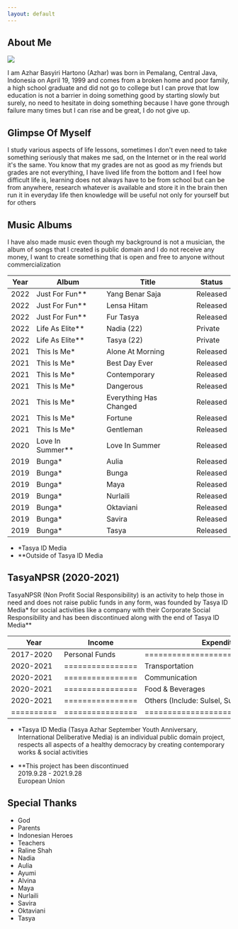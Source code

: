 ```yaml
---
layout: default
---
```


## About Me

<img class="profile-picture" src="/azhar.jpg">

I am Azhar Basyiri Hartono (Azhar) was born in Pemalang, Central Java, Indonesia on April 19, 1999 and comes from a broken home and poor family, a high school graduate and did not go to college but I can prove that low education is not a barrier in doing something good by starting slowly but surely, no need to hesitate in doing something because I have gone through failure many times but I can rise and be great, I do not give up.

## Glimpse Of Myself

I study various aspects of life lessons, sometimes I don't even need to take something seriously that makes me sad, on the Internet or in the real world it's the same. You know that my grades are not as good as my friends but grades are not everything, I have lived life from the bottom and I feel how difficult life is, learning does not always have to be from school but can be from anywhere, research whatever is available and store it in the brain then run it in everyday life then knowledge will be useful not only for yourself but for others

## Music Albums

I have also made music even though my background is not a musician, the album of songs that I created is public domain and I do not receive any money, I want to create something that is open and free to anyone without commercialization


Year | Album           | Title                  | Status
-----|-----------------|------------------------|----------
2022 | Just For Fun**  | Yang Benar Saja        | Released
2022 | Just For Fun**  | Lensa Hitam            | Released
2022 | Just For Fun**  | Fur Tasya              | Released
2022 | Life As Elite** | Nadia (22)             | Private
2022 | Life As Elite** | Tasya (22)             | Private
2021 | This Is Me*     | Alone At Morning       | Released
2021 | This Is Me*     | Best Day Ever          | Released
2021 | This Is Me*     | Contemporary           | Released
2021 | This Is Me*     | Dangerous              | Released
2021 | This Is Me*     | Everything Has Changed | Released
2021 | This Is Me*     | Fortune                | Released
2021 | This Is Me*     | Gentleman              | Released
2020 | Love In Summer**| Love In Summer         | Released
2019 | Bunga*          | Aulia                  | Released
2019 | Bunga*          | Bunga                  | Released
2019 | Bunga*          | Maya                   | Released
2019 | Bunga*          | Nurlaili               | Released
2019 | Bunga*          | Oktaviani              | Released
2019 | Bunga*          | Savira                 | Released
2019 | Bunga*          | Tasya                  | Released

* *Tasya ID Media<br>
* **Outside of Tasya ID Media


## TasyaNPSR (2020-2021)
TasyaNPSR (Non Profit Social Responsibility) is an activity to help those in need and does not raise public funds in any form, was founded by Tasya ID Media* for social activities like a company with their Corporate Social Responsibility and has been discontinued along with the end of Tasya ID Media**

Year      | Income         | Expenditure                      | Nominal
----------|----------------|----------------------------------|--------------------------
2017-2020 | Personal Funds |==================================|==========================
2020-2021 |================| Transportation                   |  200K IDR (14.00 USD) 
2020-2021 |================| Communication                    |  289K IDR (20.22 USD)
2020-2021 |================| Food & Beverages                 |  612K IDR (42.83 USD) 
2020-2021 |================| Others (Include: Sulsel, Sulbar) |  1003K IDR (70.23 USD)
==========|================|============================Total:|  2104K IDR (147.28 USD) 

* *Tasya ID Media (Tasya Azhar September Youth Anniversary, International Deliberative Media) is an individual public domain project, respects all aspects of a healthy democracy by creating contemporary works & social activities<br>

* **This project has been discontinued
<br>2019.9.28 - 2021.9.28
<br>European Union

## Special Thanks

* God
* Parents
* Indonesian Heroes
* Teachers
* Raline Shah
* Nadia
* Aulia
* Ayumi
* Alvina
* Maya
* Nurlaili
* Savira
* Oktaviani
* Tasya 
